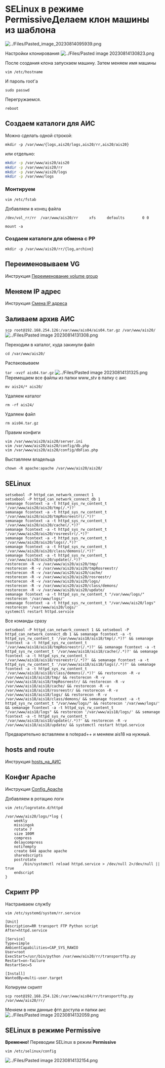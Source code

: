 # SELinux в режиме **Permissive**Делаем клон машины из шаблона
![../Files/Pasted_image_20230814095939.png](../Files/Pasted_image_20230814095939.png)

Настройки клонирования
![../Files/Pasted image 20230814130823.png](../Files/Pasted%20image%2020230814130823.png)

После создания клона запускаем машину. Затем меняем имя машины

`vim /etc/hostname`

И пароль root'а

`sudo passwd`

Перегружаемся.

`reboot`

## Создаем каталоги для АИС

Можно сделать одной строкой:

`mkdir -p /var/www/{logs,ais20/logs,ais20/rr,ais20/ais20}`

или отдельно:

```sh
mkdir -p /var/www/ais20/ais20
mkdir -p /var/www/ais20/rr
mkdir -p /var/www/ais20/logs
mkdir -p /var/www/logs
```

### Монтируем

`vim /etc/fstab`

Добавляем в конец файла

```
/dev/vol_rr/rr  /var/www/ais20/rr     xfs     defaults        0 0
```
`mount -a`

### Создаем каталоги для обмена с РР

`mkdir -p /var/www/ais20/rr/{log,archive}`

## Переименовываем VG
Инструкция [Переименование volume group](Переименование%20volume%20group.md)


## Меняем IP адрес
Инструкция [Смена IP адреса](Смена%20IP%20адреса.md)


## Заливаем архив АИС

`scp root@192.168.254.126:/var/www/ais04/ais04.tar.gz /var/www/ais20/`
![../Files/Pasted image 20230814131308.png](../Files/Pasted%20image%2020230814131308.png)

Переходим в каталог, куда закинули файл

`cd /var/www/ais20/`

Распаковываем

`tar -xvzf ais04.tar.gz`
![../Files/Pasted image 20230814131325.png](../Files/Pasted%20image%2020230814131325.png)
Перемещаем все файлы из папки www_stv в папку с аис

`mv ais24/* ais20/`

Удаляем каталог

`rm -rf ais24/`

Удаляем файл

`rm ais04.tar.gz`

Правим конфиги
```
vim /var/www/ais20/ais20/server.ini
vim /var/www/ais20/ais20/config/db.php
vim /var/www/ais20/ais20/config/dbFias.php
```

Выставляем владельца

`chown -R apache:apache /var/www/ais20/ais20/`

## SELinux
```
setsebool -P httpd_can_network_connect 1
setsebool -P httpd_can_network_connect_db 1
semanage fcontext -a -t httpd_sys_rw_content_t '/var/www/ais20/ais20/tmp(/.*)?'
semanage fcontext -a -t httpd_sys_rw_content_t '/var/www/ais20/ais20/tmpRosreestr(/.*)?'
semanage fcontext -a -t httpd_sys_rw_content_t '/var/www/ais20/ais20/cache(/.*)?'
semanage fcontext -a -t httpd_sys_rw_content_t '/var/www/ais20/ais20/rosreestr(/.*)?'
semanage fcontext -a -t httpd_sys_rw_content_t '/var/www/ais20/ais20/logs(/.*)?'
semanage fcontext -a -t httpd_sys_rw_content_t '/var/www/ais20/ais20/class/demons(/.*)?'
semanage fcontext -a -t httpd_sys_rw_content_t '/var/www/ais20/ais20/update(/.*)?'
restorecon -R -v /var/www/ais20/ais20/tmp/
restorecon -R -v /var/www/ais20/ais20/tmpRosreestr/
restorecon -R -v /var/www/ais20/ais20/cache/
restorecon -R -v /var/www/ais20/ais20/rosreestr/
restorecon -R -v /var/www/ais20/ais20/logs/
restorecon -R -v /var/www/ais20/ais20/class/demons/
restorecon -R -v /var/www/ais20/ais20/update/
semanage fcontext -a -t httpd_sys_rw_content_t "/var/www/logs/"
restorecon '/var/www/logs/'
semanage fcontext -a -t httpd_sys_rw_content_t "/var/www/ais20/logs"
restorecon '/var/www/ais20/logs/'
systemctl restart httpd.service
```
Все команды сразу

```
setsebool -P httpd_can_network_connect 1 && setsebool -P httpd_can_network_connect_db 1 && semanage fcontext -a -t httpd_sys_rw_content_t '/var/www/ais18/ais18/tmp(/.*)?' && semanage fcontext -a -t httpd_sys_rw_content_t '/var/www/ais18/ais18/tmpRosreestr(/.*)?' && semanage fcontext -a -t httpd_sys_rw_content_t '/var/www/ais18/ais18/cache(/.*)?' && semanage fcontext -a -t httpd_sys_rw_content_t '/var/www/ais18/ais18/rosreestr(/.*)?' && semanage fcontext -a -t httpd_sys_rw_content_t '/var/www/ais18/ais18/logs(/.*)?' && semanage fcontext -a -t httpd_sys_rw_content_t '/var/www/ais18/ais18/class/demons(/.*)?' && restorecon -R -v /var/www/ais18/ais18/tmp/ && restorecon -R -v /var/www/ais18/ais18/tmpRosreestr/ && restorecon -R -v /var/www/ais18/ais18/cache/ && restorecon -R -v /var/www/ais18/ais18/rosreestr/ && restorecon -R -v /var/www/ais18/ais18/logs/ && restorecon -R -v /var/www/ais18/ais18/class/demons/ && semanage fcontext -a -t httpd_sys_rw_content_t "/var/www/logs/" && restorecon '/var/www/logs/' && semanage fcontext -a -t httpd_sys_rw_content_t "/var/www/ais18/logs" && restorecon '/var/www/ais18/logs/' && semanage fcontext -a -t httpd_sys_rw_content_t '/var/www/ais18/ais18/update(/.*)?' && restorecon -R -v /var/www/ais18/ais18/update/ && systemctl restart httpd.service
```

Предварительно вставляем в notepad++ и меняем ais18 на нужный.

## hosts and route
Инструкция [hosts_на_АИС](hosts_на_АИС)

## Конфиг Apache
Инструкция [Config_Apache](Config_Apache)

Добавляем в ротацию логи

`vim /etc/logrotate.d/httpd`
```
/var/www/ais20/logs/*log {
    weekly
    missingok
    rotate 7
    size 100M
    compress
    delaycompress
    notifempty
    create 644 apache apache
    sharedscripts
    postrotate
        /bin/systemctl reload httpd.service > /dev/null 2>/dev/null || true
    endscript
}
```

##  Скрипт РР
Настраиваем службу

`vim /etc/systemd/system/rr.service `
```
[Unit]
Description=RR transport FTP Python script
After=httpd.service

[Service]
Type=simple
AmbientCapabilities=CAP_SYS_RAWIO
User=root
ExecStart=/usr/bin/python /var/www/ais20/rr/transportftp.py
Restart=on-failure
RestartSec=5

[Install]
WantedBy=multi-user.target
```
Копируем скрипт

`scp root@192.168.254.126:/var/www/ais04/rr/transportftp.py /var/www/ais20/rr/`

Меняем в нем данные фтп доступа и папки аис
![../Files/Pasted image 20230814132059.png](../Files/Pasted%20image%2020230814132059.png)

## SELinux в режиме **Permissive**
**Временно!** Переводим SELinux в режим **Permissive**

`vim /etc/selinux/config`

![../Files/Pasted image 20230814132154.png](../Files/Pasted%20image%2020230814132154.png)